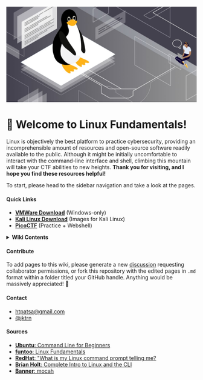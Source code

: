 <p align="center">
  <img src=".gitbook/assets/linux-commands.jpg">
</p>

# 👋 Welcome to Linux Fundamentals!

Linux is objectively the best platform to practice cybersecurity, providing an incomprehensible amount of resources and open-source software readily available to the public. Although it might be initially uncomfortable to interact with the command-line interface and shell, climbing this mountain will take your CTF abilities to new heights. **Thank you for visiting, and I hope you find these resources helpful!**

To start, please head to the sidebar navigation and take a look at the pages.

#### Quick Links

* [**VMWare Download**](https://www.vmware.com/products/workstation-player/workstation-player-evaluation.html) (Windows-only)
* [**Kali Linux Download**](https://www.offensive-security.com/kali-linux-vm-vmware-virtualbox-image-download/) (Images for Kali Linux)
* [**PicoCTF**](https://picoctf.org) (Practice + Webshell)

<details>

<summary><strong>Wiki Contents</strong></summary>

1. [**Home**](https://github.com/htpa-tsa/cyber/wiki)
   * [Welcome to Linux Fundamentals!](https://github.com/htpa-tsa/cyber/wiki#welcome-to-linux-fundamentals)
     * [Quick Links](https://github.com/htpa-tsa/cyber/wiki#quick-links)
2. [**About Linux**](https://github.com/htpa-tsa/cyber/wiki/I.-About-Linux)
   * [What is Linux?](https://github.com/htpa-tsa/cyber/wiki/I.-About-Linux#what-is-linux)
   * [The Command-line Interface and Shell](https://github.com/htpa-tsa/cyber/wiki/I.-About-Linux#the-command-line-interface-and-shell)
     * [Check-Up](https://github.com/htpa-tsa/cyber/wiki/I.-About-Linux#check-up)
3. [**The Terminal**](https://github.com/htpa-tsa/cyber/wiki/II.-The-Terminal)
   * [Opening the Terminal and Prompt](https://github.com/htpa-tsa/cyber/wiki/II.-The-Terminal#opening-the-terminal-and-prompt)
   * [Your First Command](https://github.com/htpa-tsa/cyber/wiki/II.-The-Terminal#your-first-command)
   * [The Anatomy of a Command](https://github.com/htpa-tsa/cyber/wiki/II.-The-Terminal#the-anatomy-of-a-command)
     * [Flags](https://github.com/htpa-tsa/cyber/wiki/II.-The-Terminal#flags)
     * [Check-up](https://github.com/htpa-tsa/cyber/wiki/II.-The-Terminal#check-up)
4. [**Command Cheatsheet**](https://github.com/htpa-tsa/cyber/wiki/III.-Command-Cheatsheet)
   * [Essential Commands](https://github.com/htpa-tsa/cyber/wiki/III.-Command-Cheatsheet#essential-commands)
     * [Challenge I](https://github.com/htpa-tsa/cyber/wiki/III.-Command-Cheatsheet#challenge-i)
   * [Advanced Terminal Operators](https://github.com/htpa-tsa/cyber/wiki/III.-Command-Cheatsheet#advanced-terminal-operators)
   * [Permission-Based Commands](https://github.com/htpa-tsa/cyber/wiki/III.-Command-Cheatsheet#permission-based-commands)
     * [Challenge II](https://github.com/htpa-tsa/cyber/wiki/III.-Command-Cheatsheet#challenge-ii)

</details>

#### Contribute

To add pages to this wiki, please generate a new [discussion](https://github.com/htpa-tsa/cyber/discussions) requesting collaborator permissions, or fork this repository with the edited pages in `.md` format within a folder titled your GitHub handle. Anything would be massively appreciated! 💙

#### Contact

* htpatsa@gmail.com
* [@jktrn](https://github.com/jktrn)

#### Sources

* [**Ubuntu**: Command Line for Beginners](https://ubuntu.com/tutorials/command-line-for-beginners)
* [**funtoo**: Linux Fundamentals](https://www.funtoo.org/Linux\_Fundamentals,\_Part\_1)
* [**RedHat**: "What is my Linux command prompt telling me?](https://www.redhat.com/sysadmin/command-prompt-tell-me)
* [**Brian Holt**: Complete Intro to Linux and the CLI](https://btholt.github.io/complete-intro-to-linux-and-the-cli/)
* [**Banner**: mocah](https://mocah.org/585346-apple-black.html)

